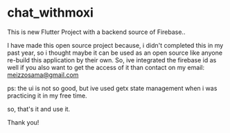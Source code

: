 # chat_withmoxi

This is new Flutter Project with a backend source of Firebase..

I have made this open source project because, i didn't completed this in my past year, so i thought 
maybe it can be used as an open source like anyone re-build this application
by their own. So, ive integrated the firebase id as well if you also want to 
get the access of it than contact on my email: meizzosama@gmail.com

ps: the ui is not so good, but ive used getx state management when i was practicing it 
in my free time.

so, that's it and use it.

Thank you!
